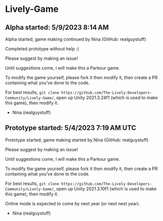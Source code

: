 # Lively-Game

## Alpha started: 5/9/2023 8:14 AM

Alpha started, game making continued by Nina (GitHub: realguystuff)

Completed prototype without help :(

Please suggest by making an issue!

Until suggestions come, I will make this a Parkour game.

To modify the game yourself, please fork it then modify it, then create a PR containing what you've done to the code.

For best results, `git clone https://github.com/The-Lively-Developers-Community/Lively-Game/`, open up Unity 2021.3.24f1 (which is used to make this game), then modify it.

- Nina (realguystuff)

## Prototype started: 5/4/2023 7:19 AM UTC

Prototype started, game making started by Nina (GitHub: realguystuff)

Please suggest by making an issue!

Until suggestions come, I will make this a Parkour game.

To modify the game yourself, please fork it then modify it, then create a PR containing what you've done to the code.

For best results, `git clone https://github.com/The-Lively-Developers-Community/Lively-Game/`, open up Unity 2021.3.10f1 (which is used to make this game), then modify it.

Online mode is expected to come by next year (or next next year).

- Nina (realguystuff)
